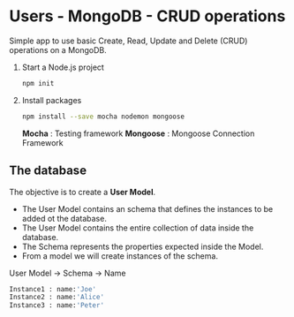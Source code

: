# Users - MongoDB - CRUD operations

Simple app to use basic Create, Read, Update and Delete (CRUD) operations on a MongoDB.

1) Start a Node.js project

    ```sh
    npm init
    ```

2) Install packages

   ```sh
   npm install --save mocha nodemon mongoose
   ```

   **Mocha** : Testing framework
   **Mongoose** : Mongoose Connection Framework

## The database

The objective is to create a **User Model**.

- The User Model contains an schema that defines the instances to be added ot the database.
- The User Model contains the entire collection of data inside the database.
- The Schema represents the properties expected inside the Model.
- From a model we will create instances of the schema.

User Model -> Schema -> Name

```sh
Instance1 : name:'Joe'
Instance2 : name:'Alice'
Instance3 : name:'Peter'
```
